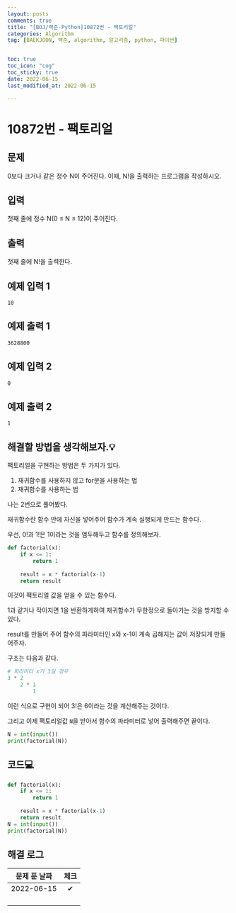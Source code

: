 ```yaml
---
layout: posts
comments: true
title: "[BOJ/백준-Python]10872번 - 팩토리얼"
categories: Algorithm
tag: [BAEKJOON, 백준, algorithm, 알고리즘, python, 파이썬]


toc: true
toc_icon: "cog"
toc_sticky: true
date: 2022-06-15
last_modified_at: 2022-06-15

---
```




# 10872번 - 팩토리얼



## 문제

0보다 크거나 같은 정수 N이 주어진다. 이때, N!을 출력하는 프로그램을 작성하시오.



## 입력

첫째 줄에 정수 N(0 ≤ N ≤ 12)이 주어진다.



## 출력

첫째 줄에 N!을 출력한다.



## 예제 입력 1 

```
10
```



## 예제 출력 1

```
3628800
```





## 예제 입력 2

```
0
```



## 예제 출력 2

```
1
```



##  해결할 방법을 생각해보자.💡

팩토리얼을 구현하는 방법은 두 가지가 있다.

1. 재귀함수를 사용하지 않고 for문을 사용하는 법
2. 재귀함수를 사용하는 법

나는 2번으로 풀어봤다.

재귀함수란 함수 안에 자신을 넣어주어 함수가 계속 실행되게 만드는 함수다.

우선, 0!과 1!은 1이라는 것을 염두해두고 함수를 정의해보자.

```python
def factorial(x):
    if x <= 1:
        return 1
    
    result = x * factorial(x-1)
    return result
```

이것이 팩토리얼 값을 얻을 수 있는 함수다.

1과 같거나 작아지면 1을 반환하게하여 재귀함수가 무한정으로 돌아가는 것을 방지할 수 있다.

result를 만들어 주어 함수의 파라미터인 x와 x-1이 계속 곱해지는 값이 저장되게 만들어주자.

구조는 다음과 같다.

```python
# 파라미터 x가 3일 경우
3 * 2
	2 * 1
    	1
```

이런 식으로 구현이 되어 3!은 6이라는 것을 계산해주는 것이다.

그리고 이제 팩토리얼값 `N`을 받아서 함수의 파라미터로 넣어 출력해주면 끝이다.

```python
N = int(input())
print(factorial(N))
```









## 코드💻

```python
def factorial(x):
    if x <= 1:
        return 1
    
    result = x * factorial(x-1)
    return result
N = int(input())
print(factorial(N))

```





## 해결 로그 

| 문제 푼 날짜 | 체크 |
| :----------: | :--: |
|  2022-06-15  |  ✔   |
|              |      |
|              |      |
|              |      |
|              |      |



